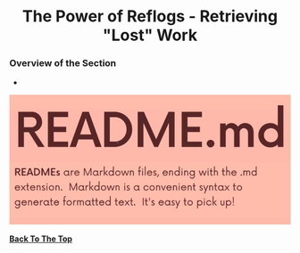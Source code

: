 <h1 align="center">The Power of Reflogs - Retrieving "Lost" Work</h1>

### Overview of the Section
* **[](#)**

![](https://github.com/tsokac2/-_-_Git_and_GitHub_CheatSheet/blob/main/src/91.JPG)

**[Back To The Top](#Overview-of-the-Section)**
#